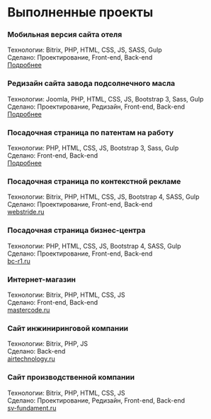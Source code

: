 # Выполненные проекты

### Мобильная версия сайта отеля
Технологии: Bitrix, PHP, HTML, CSS, JS, SASS, Gulp  
Сделано: Проектирование, Front-end, Back-end  
[Подробнее](nautilus-inn.ru__mobile)  

### Редизайн сайта завода подсолнечного масла
Технологии: Joomla, PHP, HTML, CSS, JS, Bootstrap 3, Sass, Gulp  
Сделано: Проектирование, Редизайн, Front-end, Back-end  
[Подробнее](donskaya-niva.ru)  

### Посадочная страница по патентам на работу
Технологии: PHP, HTML, CSS, JS, Bootstrap 3, Sass, Gulp  
Сделано: Front-end, Back-end  
[Подробнее](guestworkers.ru__patent)

### Посадочная страница по контекстной рекламе
Технологии: Bitrix, PHP, HTML, CSS, JS, Bootstrap 4, SASS, Gulp  
Сделано: Проектирование, Front-end, Back-end  
[webstride.ru](https://webstride.ru)

### Посадочная страница бизнес-центра
Технологии: PHP, HTML, CSS, JS, Bootstrap 4, SASS, Gulp  
Сделано: Проектирование, Front-end, Back-end  
[bc-r1.ru](http://bc-r1.ru)

### Интернет-магазин
Технологии: Bitrix, PHP, HTML, CSS, JS  
Сделано: Front-end, Back-end  
[mastercode.ru](https://mastercode.ru)

### Сайт инжиниринговой компании
Технологии: Bitrix, PHP, JS  
Сделано: Back-end  
[airtechnology.ru](https://www.airtechnology.ru)

### Сайт производственной компании
Технологии: Bitrix, PHP, HTML, CSS, JS  
Сделано: Проектирование, Редизайн, Front-end, Back-end  
[sv-fundament.ru](https://sv-fundament.ru)